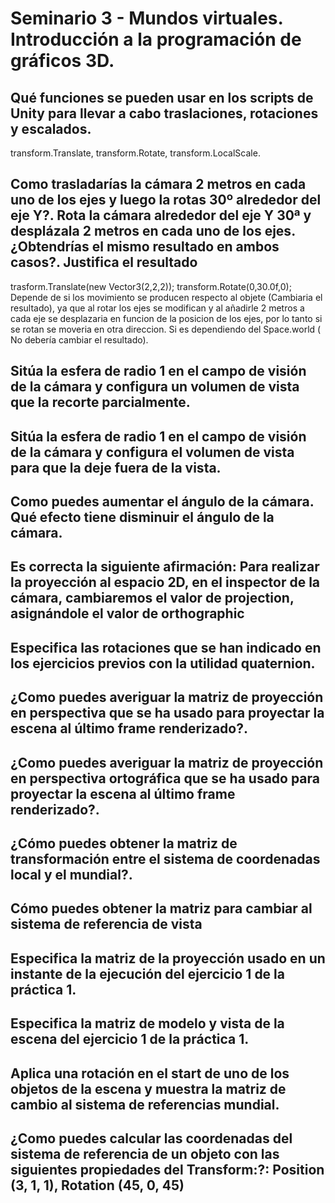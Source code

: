# Seminario 3 - Mundos virtuales. Introducción a la programación de gráficos 3D.

## Qué funciones se pueden usar en los scripts de Unity para llevar a cabo traslaciones, rotaciones y escalados.
transform.Translate, transform.Rotate, transform.LocalScale.

## Como trasladarías la cámara 2 metros en cada uno de los ejes y luego la rotas 30º alrededor del eje Y?. Rota la cámara alrededor del eje Y 30ª y desplázala 2 metros en cada uno de los ejes. ¿Obtendrías el mismo resultado en ambos casos?. Justifica el resultado
trasform.Translate(new Vector3(2,2,2)); transform.Rotate(0,30.0f,0);
Depende de si los movimiento se producen respecto al objete (Cambiaria el resultado), ya que al rotar los ejes se modifican y al añadirle 2 metros a cada eje se desplazaria en funcion de la posicion de los ejes, por lo tanto si se rotan se moveria en otra direccion. Si es dependiendo del Space.world ( No debería cambiar el resultado). 

## Sitúa la esfera de radio 1 en el campo de visión de la cámara y configura un volumen de vista que la recorte parcialmente.

## Sitúa la esfera de radio 1 en el campo de visión de la cámara y configura el volumen de vista para que la deje fuera de la vista.

## Como puedes aumentar el ángulo de la cámara. Qué efecto tiene disminuir el ángulo de la cámara.

## Es correcta la siguiente afirmación: Para realizar la proyección al espacio 2D, en el inspector de la cámara, cambiaremos el valor de projection, asignándole el valor de orthographic

## Especifica las rotaciones que se han indicado en los ejercicios previos con la utilidad quaternion.

## ¿Como puedes averiguar la matriz de proyección en perspectiva que se ha usado para proyectar la escena al último frame renderizado?.

## ¿Como puedes averiguar la matriz de proyección en perspectiva ortográfica que se ha usado para proyectar la escena al último frame renderizado?.

## ¿Cómo puedes obtener la matriz de transformación entre el sistema de coordenadas local y el mundial?.

## Cómo puedes obtener la matriz para cambiar al sistema de referencia de vista

## Especifica la matriz de la proyección usado en un instante de la ejecución del ejercicio 1 de la práctica 1.

## Especifica la matriz de modelo y vista de la escena del ejercicio 1 de la práctica 1.

## Aplica una rotación en el start de uno de los objetos de la escena y muestra la matriz de cambio al sistema de referencias mundial.

## ¿Como puedes calcular las coordenadas del sistema de referencia de un objeto con las siguientes propiedades del Transform:?: Position (3, 1, 1), Rotation (45, 0, 45)
